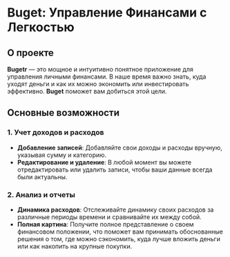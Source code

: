 # Buget: Управление Финансами с Легкостью

## О проекте

**Bugetr** — это мощное и интуитивно понятное приложение для управления личными финансами. В наше время важно знать, куда уходят деньги и как их можно экономить или инвестировать эффективно. **Buget** поможет вам добиться этой цели.

## Основные возможности

### 1. Учет доходов и расходов
- **Добавление записей**: Добавляйте свои доходы и расходы вручную, указывая сумму и категорию.
- **Редактирование и удаление**: В любой момент вы можете отредактировать или удалить записи, чтобы ваши данные всегда были актуальны.

### 2. Анализ и отчеты
- **Динамика расходов**: Отслеживайте динамику своих расходов за различные периоды времени и сравнивайте их между собой.
- **Полная картина**: Получите полное представление о своем финансовом положении, что поможет вам принимать обоснованные решения о том, где можно сэкономить, куда лучше вложить деньги или как накопить на крупные покупки.
